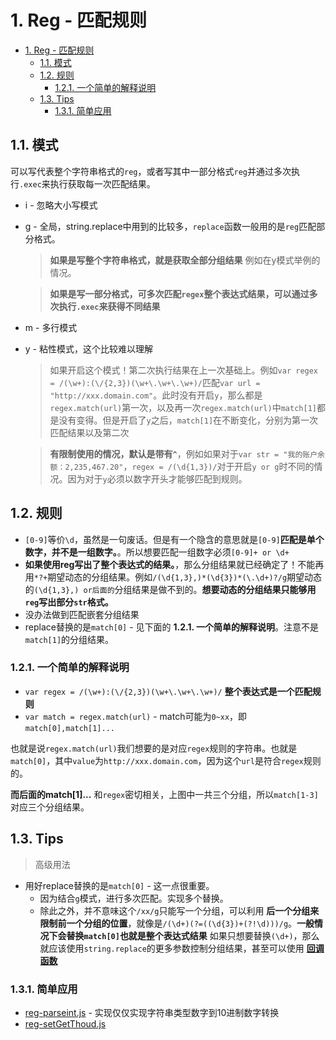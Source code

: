# 1. Reg - 匹配规则

<!-- TOC -->

- [1. Reg - 匹配规则](#1-reg---匹配规则)
  - [1.1. 模式](#11-模式)
  - [1.2. 规则](#12-规则)
    - [1.2.1. 一个简单的解释说明](#121-一个简单的解释说明)
  - [1.3. Tips](#13-tips)
    - [1.3.1. 简单应用](#131-简单应用)

<!-- /TOC -->

## 1.1. 模式

可以写代表整个字符串格式的`reg`，或者写其中一部分格式`reg`并通过多次执行`.exec`来执行获取每一次匹配结果。

* i - 忽略大小写模式
* g - 全局，string.replace中用到的比较多，`replace`函数一般用的是`reg`匹配部分格式。

    > **如果是写整个字符串格式，就是获取全部分组结果** 例如在y模式举例的情况。

    > **如果是写一部分格式，可多次匹配`regex`整个表达式结果，可以通过多次执行`.exec`来获得不同结果**
    
* m - 多行模式
* y - 粘性模式，这个比较难以理解

   > 如果开启这个模式！第二次执行结果在上一次基础上。例如`var regex = /(\w+):(\/{2,3})(\w+\.\w+\.\w+)/`匹配`var url = "http://xxx.domain.com"`。此时没有开启`y`，那么都是`regex.match(url)`第一次，以及再一次`regex.match(url)`中`match[1]`都是没有变得。但是开启了`y`之后，`match[1]`在不断变化，分别为第一次匹配结果以及第二次

   > **有限制使用的情况，默认是带有`^`**，例如如果对于`var str = "我的账户余额：2,235,467.20"`，`regex = /(\d{1,3})/`对于开启`y or g`时不同的情况。因为对于`y`必须以数字开头才能够匹配到规则。

## 1.2. 规则

* `[0-9]`等价`\d`，虽然是一句废话。但是有一个隐含的意思就是`[0-9]`**匹配是单个数字，并不是一组数字。**。所以想要匹配一组数字必须`[0-9]+ or \d+`
* **如果使用reg写出了整个表达式的结果。**，那么分组结果就已经确定了！不能再用`*?+`期望动态的分组结果。例如`/(\d{1,3},)*(\d{3})*(\.\d+)?/g`期望动态的`(\d{1,3},) or后面的`分组结果是做不到的。**想要动态的分组结果只能够用`reg`写出部分`str`格式。**
* 没办法做到匹配嵌套分组结果
* replace替换的是`match[0]` - 见下面的 **1.2.1. 一个简单的解释说明**。注意不是`match[1]`的分组结果。

### 1.2.1. 一个简单的解释说明

* `var regex = /(\w+):(\/{2,3})(\w+\.\w+\.\w+)/` **整个表达式是一个匹配规则**
* `var match = regex.match(url)` - match可能为`0~xx`，即`match[0],match[1]...`

也就是说`regex.match(url)`我们想要的是对应`regex`规则的字符串。也就是`match[0]`，其中`value`为`http://xxx.domain.com`，因为这个`url`是符合`regex`规则的。

**而后面的match[1]...** 和`regex`密切相关，上图中一共三个分组，所以`match[1-3]`对应三个分组结果。

## 1.3. Tips

> 高级用法

* 用好replace替换的是`match[0]` - 这一点很重要。
    * 因为结合`g`模式，进行多次匹配。实现多个替换。
    * 除此之外，并不意味这个`/xx/g`只能写一个分组，可以利用 **后一个分组来限制前一个分组的位置**，就像是`/(\d+)(?=((\d{3})+(?!\d)))/g`。**一般情况下会替换`match[0]`也就是整个表达式结果** 如果只想要替换`(\d+)`，那么就应该使用`string.replace`的更多参数控制分组结果，甚至可以使用 [**回调函数**](https://developer.mozilla.org/zh-CN/docs/Web/JavaScript/Reference/Global_Objects/String/replace#%E6%8C%87%E5%AE%9A%E4%B8%80%E4%B8%AA%E5%87%BD%E6%95%B0%E4%BD%9C%E4%B8%BA%E5%8F%82%E6%95%B0)

### 1.3.1. 简单应用

* [reg-parseint.js](https://github.com/JiangWeixian/JS-Tips/blob/master/Reg/JS/reg-parseInt.js) - 实现仅仅实现字符串类型数字到10进制数字转换
* [reg-setGetThoud.js](https://github.com/JiangWeixian/JS-Tips/blob/master/Reg/JS/reg-thoud.js)